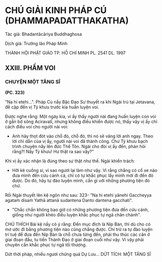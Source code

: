 # CHÚ GIẢI KINH PHÁP CÚ (DHAMMAPADATTHAKATHA)

Tác giả: Bhadantācāriya Buddhaghosa

Dịch giả: Trưởng lão Pháp Minh

THÀNH HỘI PHẬT GIÁO TP. HỒ CHÍ MINH
PL. 2541 DL. 1997

## XXIII. PHẨM VOI

### CHUYỆN MỘT TĂNG SĨ

**(PC. 323)**

"Na hi etehi...".
Pháp Cú nầy Bậc Đạo Sư thuyết ra khi Ngài trú tại Jetavana, đề cập đến vị Tỳ khưu trước kia huấn luyện voi.

Được nghe rằng: Một ngày kia, vi ấy thấy người nài đang huấn luyện con voi ở gần bờ sông
Aciravatī, nhưng không điều khiển được nó, thấy vậy vị ấy chỉ cách điều voi cho người nài voi:

- Anh hãy thọt đót vào chỗ đó, chỗ đó, thì nó sẽ vâng lời anh ngay. Theo lời chỉ dẫn của vị ấy, người nài voi đã thành công. Chư Tỳ khưu bạch trình chuyện nầy lên đức Thế Tôn. Ngài cho đòi vị ấy đến, phán hỏi rằng?! Nầy Tỳ khưu! Hư thật ra sao vậy?"

Khi vị ấy xác nhận là đúng theo sự thật như thế. Ngài khiển trách:

- Hỡi kẻ cuồng si, vì sao ngươi lại làm như vậy. Vì rằng chẳng có cổ xe nào đưa mình đến cứu cánh cả, chỉ có tự khắc phục lấy mình mới đi đến đó được. Do đó, hãy tự đào luyện mình, cần gì với những phương tiện đó chứ.

Rồi Ngài thuyết lên kệ ngôn như sau: 323- "Na hi etehi yānehi
Gaccheyya agataṁ disaṁ
Yathā attanā sudantena
Danto dantena gacchati".

- "Chắc chắn không bao giờ có những phương tiện đưa đến cứu cánh, giống như người khéo điều luyện khắc phục tự ngã chân chánh".

CHÚ THÍCH
Bài kệ nầy có ý rằng: Đến mục đích là Níp Bàn, thì dù cho có mơ ước đi bằng phương tiện nào cũng chẳng được. Chỉ trừ ra tự đào luyện trí tuệ để đưa đến Níp Bàn là chỗ chưa từng đến, phải thu thúc các căn ở giai đoạn đầu, tu tiến Thánh Đạo ở giai đoạn cuối như vậy. Vì vậy phải chuyên cần khắc phục tự ngã tối thượng.

Dứt thời pháp, nhiều ngươi chứng quả Dự Lưu...
DỨT TÍCH: MỘT TĂNG SĨ
